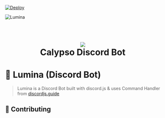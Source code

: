 [![Deploy](https://www.herokucdn.com/deploy/button.svg)](https://heroku.com/deploy?template=https://github.com/eritislami/evobot)

![Lumina](https://github.com/bintangyosua/LuminaDjs/blob/main/src/libs/images/Support_Server.png?raw=true)
<h1 align="center">
  <br>
  <img src="../src/libs/images/Support_Server.png"></a>
  <br>
  Calypso Discord Bot
  <br>
</h1>

# 🤖 Lumina (Discord Bot)
> Lumina is a Discord Bot built with discord.js & uses Command Handler from [discordjs.guide](https://discordjs.guide)



## 🤝 Contributing